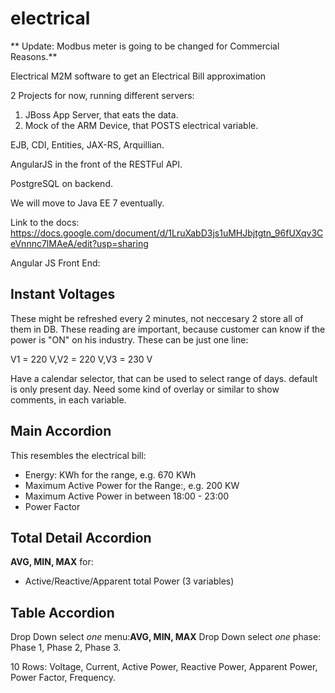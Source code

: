 electrical
==========

** Update: Modbus meter is going to be changed for Commercial Reasons.**

Electrical M2M software to get an Electrical Bill approximation


2 Projects for now, running different servers:

1. JBoss App Server, that eats the data.
2. Mock of the ARM Device, that POSTS electrical variable.


EJB, CDI, Entities, JAX-RS, Arquillian. 

AngularJS in the front of the RESTFul API.

PostgreSQL on backend.

We will move to Java EE 7 eventually.


Link to the docs:
https://docs.google.com/document/d/1LruXabD3js1uMHJbjtgtn_96fUXqv3CeVnnnc7lMAeA/edit?usp=sharing

Angular JS Front End:

Instant Voltages
-----------------
These might be refreshed every 2 minutes, not neccesary 2 store all of them in DB.
These reading are important, because customer can know if the power is "ON" on his industry.
These can be just one line:

V1 = 220 V,V2 = 220 V,V3 = 230 V

Have a calendar selector, that can be used to select range of days. default is only present day.
Need some kind of overlay or similar to show comments, in each variable.


Main Accordion
-------------
This resembles the electrical bill:
* Energy: KWh for the range, e.g. 670 KWh 
* Maximum Active Power for the Range:, e.g. 200 KW 
* Maximum Active Power in between 18:00 - 23:00
* Power Factor

Total Detail Accordion
-------------
**AVG, MIN, MAX** for:
* Active/Reactive/Apparent total Power (3 variables)

Table Accordion
----------------
Drop Down select *one* menu:**AVG, MIN, MAX** 
Drop Down select *one* phase: Phase 1, Phase 2, Phase 3. 

10 Rows:
Voltage, Current, Active Power, Reactive Power, Apparent Power, Power Factor, Frequency. 
